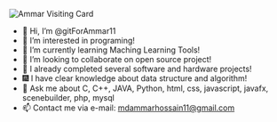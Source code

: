 
![Ammar Visiting Card](https://github.com/user-attachments/assets/49b1e252-001d-4f7b-a6d9-79731c998b79)

- 👋 Hi, I’m @gitForAmmar11
- 👀 I’m interested in programing!
- 🌱 I’m currently learning Maching Learning Tools!
- 💞️ I’m looking to collaborate on open source project!
- 🎡 I already completed several software and hardware projects!
- 🎆 I have clear knowledge about data structure and algorithm!
- 💬 Ask me about C, C++, JAVA, Python, html, css, javascript, javafx, scenebuilder, php, mysql
- 📫 Contact me via e-mail: mdammarhossain11@gmail.com
<!---
gitForAmmar11/gitForAmmar11 is a ✨ special ✨ repository because its `README.md` (this file) appears on your GitHub profile.
You can click the Preview link to take a look at your changes.
--->
